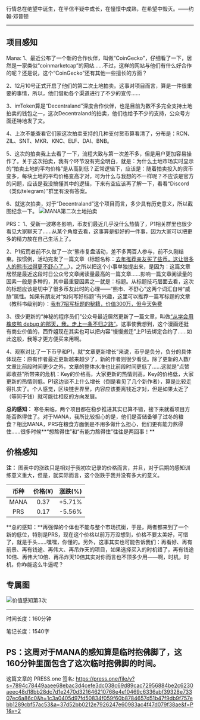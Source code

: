 行情总在绝望中诞生，在半信半疑中成长，在憧憬中成熟，在希望中毁灭。——约翰·邓普顿

------

## 项目感知

Mana: 
1、最近公布了一个新的合作伙伴，叫做“CoinGecko”，仔细看了一下，居然是一家类似“coinmarketcap”的网站……不过，这样的网站与他们有什么好合作的呢？还是说，这个“CoinGecko”还有其他一些擅长的方面？

2、12月10号正式开启了他们的第二次土地拍卖。这事对项目而言，算是一件很重要的事情，所以，他们借助各个渠道进行了不少的宣传……

3、imToken算是“Decentraland”深度合作伙伴，也是目前为数不多完全支持土地拍卖的钱包之一，这次Decentraland的拍卖，他们也给予不少的支持，公众号方面还特地发了文。

4、上次不能查看它们家这次拍卖支持的几种支付货币算看清了，分布是：RCN、ZIL、SNT、MKR、KNC、ELF、DAI、BNB。

5、这次的拍卖我上去看了一下，流程大致与第一次差不多，但是用户更加容易操作了。关于这次拍卖，我有个环节没有完全明白，就是：为什么土地市场实时显示的“拍卖土地的平均价格”是从高到低？正常逻辑下，应该是：随着拍卖投入的货币变多，每块土地的平均价格变高才对，可为什么与我想的不一样呢？不应该是官方的问题，应该是我没搞懂其中的逻辑，下来有空应该再了解一下，看看“Discord（类似telegram）”群里有没有答案。

6、就这次拍卖，对于“Decentraland”这个项目而言，多少具有历史意义，所以截图纪念一下。
![MANA第二次土地拍卖](https://press.one/thumbnail?width=720&url=https://static.press.one/86/a2/86a2b3a844aa61819755f8314acb5bb653142bf7cd0e1423d4f277bd9b868390.jpg)



PRS：
1、受新一波寒冬影响，币友们最近几乎没什么热情了，P1相关群里也很少看见大家聊天了……从某个角度去看，这事算是挺好的一件事，因为大家可以把更多的精力放在自己生活上了。

2、P1拓荒者前不久做了一次“熊市复盘活动，差不多两百人参与，前不久刚结束。按惯例，活动完发了一篇文章（标题名称：[去年推荐亲友买了些币，这让很多人的熊市过得更不舒心了…](https://mp.weixin.qq.com/s/qljRT_H0B59ASb9xlnidJg)）。之所以把这个小事单独提出来，是因为：这篇文章居然是最近这段时日公众号文章阅读量最高的一篇文章……影响一篇文章阅读量的因素一般是多种的，其中最重要因素之一就是：标题。从标题技巧层面去看，这次的标题应该是切中了很多币友此时的心理——“熊市、不舒心”这两个词汇自带“威胁”属性。如果有朋友对“如何写好标题”有兴趣，这里可以推荐一篇写标题的文章（教科书级别的）：[我有7招写标题的秘籍，价值300万，但今天免费](https://zhuanlan.zhihu.com/p/20360053?utm_medium=social&utm_source=wechat_session&from=groupmessage&isappinstalled=0&wechatShare=1)

3、很少更新的“神秘的程序员们”公众号最近居然更新了一篇文章，叫做[“从学会用橡皮鸭 debug 的那天，我，走上一条不归之路”](https://mp.weixin.qq.com/s/N7Y7EqRtDxobMs1z71GwCw)。这事使我想到，这个漫画还挺有商业价值的，西乔姐现在其实也可以把内容“慢慢搬迁”上P1去绑定合约了……如此这般，我等才更方便买来用啊。

4、观察对比了一下币乎和P1，就“文章更新增长”来说，币乎是负分，负分的具体体现在：原有作者最近更新越来越少了，新的作者则很少看见。除了更新的人数/文章比前段时间更少之外，文章的整体水准也比前段时间更低了……这就是“点赞即收益”所带来的危机：Key的价格高，大家更新的热情则高，Key的价格低，大家更新的热情则低。P1这边谈不上什么增长（倒是看见了几个新作者），算是比较走得扎实了。个人感觉，区块链世界里，内容应该要离钱近才对，但是如果太近了（等同于钱）就可能往相反的方向发展。

**总的感知：** 寒冬来临，两个项目都在稳步推进其实已算不错，接下来就看项目方能否熬得住了。对于MANA，我所比较担心的是，他们是否储备够了过冬的粮食？相比MANA，PRS在粮食方面倒是不用多做什么担心，他们更有能力熬得住……很多时候**“想熬得住”和“有能力熬得住”往往是两回事！**

## 价格感知

**注：** 图表中的涨跌只是相对于我初次记录的价格而言，并且，对于后期的感知训练意义重大，但是，就实际而言，这个涨跌于我并没有多大的意义。

| 币种 | 价格(¥)|  涨跌(%)  |
| :--: | :--: | :-----: |
| MANA | 0.37 | +5.71% |
| PRS  | 0.17 | -5.56%  |


**总的感知：**再强悍的个体也不能与整个市场抗衡，于是，两者都来到了一个新的低位，特别是PRS，现在这个价格以前万万没想到，价格不要太美好，可惜了，就是手头……嘿嘿，你懂的。另外，这事其实也可能告诉我们：再看好、再有前景、再有钱途、再伟大、再吊炸天的项目，如果选择买入的时机错了，再有钱途10倍、再伟大10倍、再吊炸天10倍其实对你而言也不顶多少用——啊，时机，时机，你咋能这么牛逼呢？


## 专属图


![价值感知第3次](https://press.one/thumbnail?width=720&url=https://static.press.one/86/18/861890bf3d8929a5d6162b668569822c5b8894d26b7df5606fb3224f3feec012.jpg)


------

时间长度：160分钟

笔记长度：1540字

PS：这周对于MANA的感知算是临时抱佛脚了，这160分钟里面包含了这次临时抱佛脚的时间。
----
这篇文章的 PRESS.one 签名:
https://press.one/file/v?s=7894c78449aaee68ebac3d4cefe3dc038c69d89cac72956884be2c6230aeec48d18bb28dc7d1e2470d321646210768e4e10469c6336abf39328e73307ec6a86c0&h=1c3a0405d97fd50834f059f60b8784657d51b47f9db9f757ebb1289cbf57ac53&a=37d52bb0212e7926247e60983ac4f47d079f38ae&f=P1&v=2
